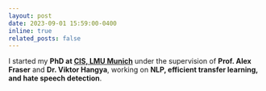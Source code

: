 ```yaml
---
layout: post
date: 2023-09-01 15:59:00-0400
inline: true
related_posts: false
---
```


I started my **PhD at [CIS, LMU Munich](https://www.cis.uni-muenchen.de/)** under the supervision of **Prof. Alex Fraser** and **Dr. Viktor Hangya**, working on **NLP, efficient transfer learning, and hate speech detection**.